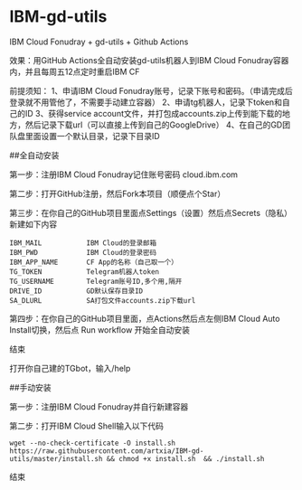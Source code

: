 # IBM-gd-utils

IBM Cloud Fonudray + gd-utils + Github Actions

效果：用GitHub Actions全自动安装gd-utils机器人到IBM Cloud Fonudray容器内，并且每周五12点定时重启IBM CF

前提须知：
1、申请IBM Cloud Fonudray账号，记录下账号和密码。（申请完成后登录就不用管他了，不需要手动建立容器）
2、申请tg机器人，记录下token和自己的ID
3、获得service account文件，并打包成accounts.zip上传到能下载的地方，然后记录下载url（可以直接上传到自己的GoogleDrive）
4、在自己的GD团队盘里面设置一个默认目录，记录下目录ID

##全自动安装

第一步：注册IBM Cloud Fonudray记住账号密码 cloud.ibm.com

第二步：打开GitHub注册，然后Fork本项目（顺便点个Star）

第三步：在你自己的GitHub项目里面点Settings（设置）然后点Secrets（隐私）新建如下内容

 ```
IBM_MAIL           IBM Cloud的登录邮箱
IBM_PWD            IBM Cloud的登录密码
IBM_APP_NAME       CF App的名称（自己取一个）
TG_TOKEN           Telegram机器人token
TG_USERNAME        Telegram账号ID,多个用,隔开
DRIVE_ID           GD默认保存目录ID
SA_DLURL           SA打包文件accounts.zip下载url
 ```

第四步：在你自己的GitHub项目里面，点Actions然后点左侧IBM Cloud Auto Install切换，然后点 Run workflow 开始全自动安装

结束

打开你自己建的TGbot，输入/help



##手动安装

第一步：注册IBM Cloud Fonudray并自行新建容器

第二步：打开IBM Cloud Shell输入以下代码

 ```
wget --no-check-certificate -O install.sh https://raw.githubusercontent.com/artxia/IBM-gd-utils/master/install.sh && chmod +x install.sh  && ./install.sh
 ```

结束